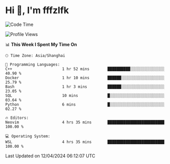 # Hi 👋, I'm fffzlfk

<!--START_SECTION:waka-->
![Code Time](http://img.shields.io/badge/Code%20Time-691%20hrs%2025%20mins-blue)

![Profile Views](http://img.shields.io/badge/Profile%20Views-0-blue)

📊 **This Week I Spent My Time On** 

```text
🕑︎ Time Zone: Asia/Shanghai

💬 Programming Languages: 
C++                      1 hr 52 mins        ██████████░░░░░░░░░░░░░░░   40.90 % 
Docker                   1 hr 10 mins        ██████░░░░░░░░░░░░░░░░░░░   25.79 % 
Bash                     1 hr 3 mins         ██████░░░░░░░░░░░░░░░░░░░   23.05 % 
SQL                      10 mins             █░░░░░░░░░░░░░░░░░░░░░░░░   03.64 % 
Python                   6 mins              █░░░░░░░░░░░░░░░░░░░░░░░░   02.27 % 

🔥 Editors: 
Neovim                   4 hrs 35 mins       █████████████████████████   100.00 % 

💻 Operating System: 
WSL                      4 hrs 35 mins       █████████████████████████   100.00 % 
```


 Last Updated on 12/04/2024 06:12:07 UTC
<!--END_SECTION:waka-->
